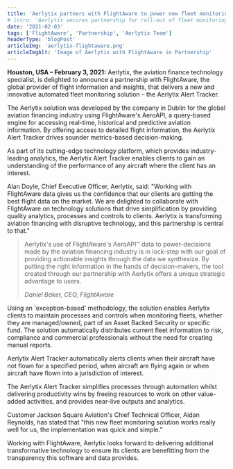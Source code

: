 ```yaml
---
title: 'Aerlytix partners with FlightAware to power new fleet monitoring solution '
# intro: 'Aerlytix secures partnership for roll-out of fleet monitoring solution'
date: '2021-02-03'
tags: ['FlightAware', 'Partnership', 'Aerlytix Team']
headerType: 'blogPost'
articleImg: 'aerlytix-flightaware.png'
articleImgAlt: 'Image of Aerlytix with FlightAware in Partnership'
---
```


**Houston, USA – February 3, 2021:**  Aerlytix, the aviation finance technology specialist, is delighted to announce a partnership with FlightAware, the global provider of flight information and insights, that delivers a new and innovative automated fleet monitoring solution – the Aerlytix Alert Tracker.  

The Aerlytix solution was developed by the company in Dublin for the global aviation financing industry using FlightAware's AeroAPI, a query-based engine for accessing real-time, historical and predictive aviation information. By offering access to detailed flight information, the Aerlytix Alert Tracker drives sounder metrics-based decision-making.

As part of its cutting-edge technology platform, which provides industry-leading analytics, the Aerlytix Alert Tracker enables clients to gain an understanding of the performance of any aircraft where the client has an interest. 

Alan Doyle, Chief Executive Officer, Aerlytix, said: "Working with FlightAware data gives us the confidence that our clients are getting the best flight data on the market. We are delighted to collaborate with FlightAware on technology solutions that drive simplification by providing quality analytics, processes and controls to clients. Aerlytix is transforming aviation financing with disruptive technology, and this partnership is central to that."  

> Aerlytix's use of FlightAware's AeroAPI™ data to power-decisions made by the aviation financing industry is in lock-step with our goal of providing actionable insights through the data we synthesize. By putting the right information in the hands of decision-makers, the tool created through our partnership with Aerlytix offers a unique strategic advantage to users.
>
> <cite>Daniel Baker, CEO, FlightAware</cite> 

Using an 'exception-based' methodology, the solution enables Aerlytix clients to maintain processes and controls when monitoring fleets, whether they are managed/owned, part of an Asset Backed Security or specific fund. The solution automatically distributes current fleet information to risk, compliance and commercial professionals without the need for creating manual reports. 

Aerlytix Alert Tracker automatically alerts clients when their aircraft have not flown for a specified period, when aircraft are flying again or when aircraft have flown into a jurisdiction of interest. 

The Aerlytix Alert Tracker simplifies processes through automation whilst delivering productivity wins by freeing resources to work on other value-added activities, and provides near-live outputs and analytics. 

Customer Jackson Square Aviation's Chief Technical Officer, Aidan Reynolds, has stated that "this new fleet monitoring solution works really well for us, the implementation was quick and simple." 

Working with FlightAware, Aerlytix looks forward to delivering additional transformative technology to ensure its clients are benefitting from the transparency this software and data provides. 
